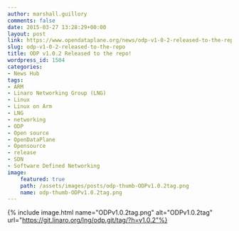 ```yaml
---
author: marshall.guillory
comments: false
date: 2015-03-27 13:28:29+00:00
layout: post
link: https://www.opendataplane.org/news/odp-v1-0-2-released-to-the-repo/
slug: odp-v1-0-2-released-to-the-repo
title: ODP v1.0.2 Released to the repo!
wordpress_id: 1504
categories:
- News Hub
tags:
- ARM
- Linaro Networking Group (LNG)
- Linux
- Linux on Arm
- LNG
- networking
- ODP
- Open source
- OpenDataPlane
- Opensource
- release
- SDN
- Software Defined Networking
image:
    featured: true
    path: /assets/images/posts/odp-thumb-ODPv1.0.2tag.png
    name: odp-thumb-ODPv1.0.2tag.png
---
```

{% include image.html name="ODPv1.0.2tag.png" alt="ODPv1.0.2tag" url="https://git.linaro.org/lng/odp.git/tag/?h=v1.0.2"%}
